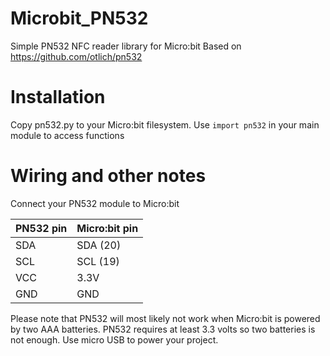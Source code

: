 # Microbit_PN532
Simple PN532 NFC reader library for Micro:bit
Based on https://github.com/otlich/pn532

# Installation
Copy pn532.py to your Micro:bit filesystem. Use `import pn532` in your main module to access functions

# Wiring and other notes
Connect your PN532 module to Micro:bit

PN532 pin | Micro:bit pin
----------|--------------
SDA|SDA (20)
SCL|SCL (19)
VCC|3.3V
GND|GND

Please note that PN532 will most likely not work when Micro:bit is powered by two AAA batteries. PN532 requires at least 3.3 volts so two batteries is not enough. Use micro USB to power your project.
